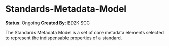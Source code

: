 # Standards-Metadata-Model

**Status**: Ongoing
**Created By**: BD2K SCC 

The Standards Metadata Model is a set of core metadata elements selected to represent the indispensable properties of a standard. 
